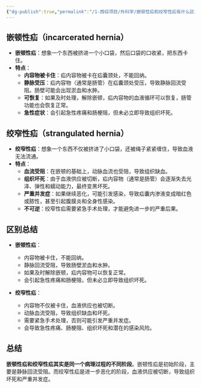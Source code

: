 ```yaml
---
{"dg-publish":true,"permalink":"/1-西综项目/外科学/嵌顿性疝和绞窄性疝有什么区别？/","dgPassFrontmatter":true,"noteIcon":"","created":"2024-07-18T00:03:24.192+08:00","updated":"2024-07-18T19:23:18.542+08:00"}
---
```



## 嵌顿性疝（incarcerated hernia）
- **嵌顿性疝**：想象一个东西被挤进一个小口袋，然后口袋的口收紧，把东西卡住。
- **特点**：
  - **内容物被卡住**：疝内容物被卡在疝囊颈处，不能回纳。
  - **静脉受压**：疝内容物（通常是肠管）在疝囊颈处受压，导致静脉回流受阻。肠壁可能会出现淤血和水肿。
  - **可恢复**：如果及时处理，解除嵌顿，疝内容物的血液循环可以恢复，肠管功能也会恢复正常。
  - **急性症状**：会引起急性疼痛和肠梗阻，但未必立即导致组织坏死。

## 绞窄性疝（strangulated hernia）
- **绞窄性疝**：想象一个东西不仅被挤进了小口袋，还被绳子紧紧缠住，导致血液无法流通。
- **特点**：
  - **血流受阻**：在嵌顿的基础上，动脉血流也受阻，导致组织缺血。
  - **组织坏死**：由于血液供应被切断，疝内容物（通常是肠管）会逐渐失去光泽、弹性和蠕动能力，最终变黑坏死。
  - **严重并发症**：如果继续恶化，可能引发感染，导致疝囊内渗液变成暗红色或脓性，甚至引起腹膜炎和全身性感染。
  - **不可逆**：绞窄性疝需要紧急手术处理，才能避免进一步的严重后果。

## 区别总结
- **嵌顿性疝**：
  - 内容物被卡住，不能回纳。
  - 静脉回流受阻，导致肠壁淤血和水肿。
  - 如果及时解除嵌顿，疝内容物可以恢复正常。
  - 会引起急性疼痛和肠梗阻，但未必立即导致组织坏死。

- **绞窄性疝**：
  - 内容物不仅被卡住，血液供应也被切断。
  - 动脉血流受阻，导致组织缺血和坏死。
  - 需要紧急手术处理，否则可能引发严重并发症。
  - 会导致急性疼痛、肠梗阻、组织坏死和潜在的感染风险。

## 总结
**嵌顿性疝和绞窄性疝其实是同一个病理过程的不同阶段**。嵌顿性疝是初始阶段，主要是静脉回流受阻。而绞窄性疝是进一步恶化的阶段，血液供应被切断，导致组织坏死和严重并发症。